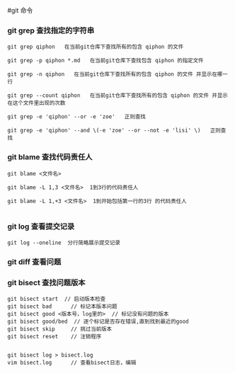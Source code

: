 #git 命令

### git grep 查找指定的字符串

```
git grep qiphon   在当前git仓库下查找所有的包含 qiphon 的文件

git grep -p qiphon *.md   在当前git仓库下查找包含 qiphon 的指定文件 

git grep -n qiphon   在当前git仓库下查找所有的包含 qiphon 的文件 并显示在哪一行

git grep --count qiphon   在当前git仓库下查找所有的包含 qiphon 的文件 并显示在这个文件里出现的次数

git grep -e 'qiphon' --or -e 'zoe'   正则查找

git grep -e 'qiphon' --and \(-e 'zoe' --or --not -e 'lisi' \)   正则查找

```

### git blame 查找代码责任人

```
git blame <文件名>

git blame -L 1,3 <文件名>  1到3行的代码责任人 

git blame -L 1,+3 <文件名>  1到开始包括第一行的3行 的代码责任人 


```

### git log 查看提交记录

```
git log --oneline  分行简略展示提交记录

```

### git diff 查看问题

### git bisect 查找问题版本

```
git bisect start  // 启动版本检查
git bisect bad      // 标记本版本问题
git bisect good <版本号，log里的>  // 标记没有问题的版本
git bisect good/bed  // 逐个标记是否存在错误,直到找到最近的good
git bisect skip     // 挑过当前版本
git bisect reset    // 注销程序


git bisect log > bisect.log
vim bisect.log      // 查看bisect日志，编辑
```